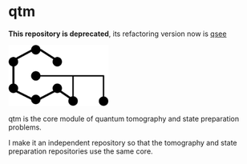 # qtm

**This repository is deprecated**, its refactoring version now is [qsee](https://github.com/vutuanhai237/qsee)

<img width = '200px' src = './logo.png'/>

qtm is the core module of quantum tomography and state preparation problems.

I make it an independent repository so that the tomography and state preparation repositories use the same core.
